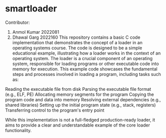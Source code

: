 # smartloader
Contributor:
1) Anmol Kumar 2022081
2) Dhawal Garg 2022160
This repository contains a basic C code implementation that demonstrates the concept of a loader in an operating systems course. The code is designed to be a simple educational example, illustrating how a loader works in the context of an operating system.
The loader is a crucial component of an operating system, responsible for loading programs or other executable code into memory for execution. This example code showcases the fundamental steps and processes involved in loading a program, including tasks such as:

Reading the executable file from disk
Parsing the executable file format (e.g., ELF, PE)
Allocating memory segments for the program
Copying the program code and data into memory
Resolving external dependencies (e.g., shared libraries)
Setting up the initial program state (e.g., stack, registers)
Transferring control to the program's entry point

While this implementation is not a full-fledged production-ready loader, it aims to provide a clear and understandable example of the core loader functionality.
